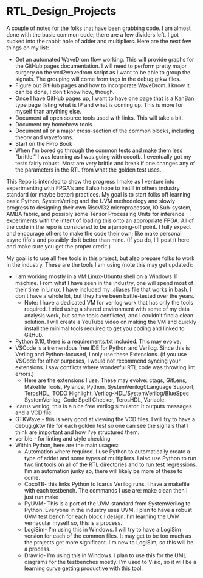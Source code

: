 # RTL_Design_Projects

A couple of notes for the folks that have been grabbing code. I am almost done with the basic common code; there are a few dividers left. I got sucked into the rabbit hole of adder and multipliers. Here are  the next few things on my list:

- Get an automated WaveDrom flow working. This will provide graphs for the GitHub pages documentation. I will need to perform pretty major surgery on the vcd2wavedrom script as I want to be able to group the signals. The grouping will come from tags in the debug.gtkw files.
- Figure out GitHub pages and how to incorporate WaveDrom. I know it can be done, I don't know how, though.
- Once I have GitHub pages up, I want to have one page that is a KanBan type page listing what is IP and what is coming up. This is more for myself than anything else.
- Document all open source tools used with links. This will take a bit.
- Document my homebrew tools.
- Document all or a major cross-section of the common blocks, including theory and waveforms.
- Start on the FPro Book
- When I'm bored go through the common tests and make them less "brittle." I was learning as I was going with cocotb. I eventually got my tests fairly robust. Most are very brittle and break if one changes any of the parameters in the RTL from what the golden test uses.

This Repo is intended to show the progress I make as I venture into experimenting with FPGA's and I also hope to instill in others industry standard (or maybe better) practices. My goal is to start folks off learning basic Python, SystemVerilog and the UVM methodology and slowly progress to designing their own RiscVI32 microprocessor, IO Sub-system, AMBA fabric, and possibly some Tensor Processing Units for inference experiments with the intent of loading this onto an appropriate FPGA. All of the code in the repo is considered to be a jumping-off point. I fully expect and encourage others to make the code their own; like make personal async fifo's and possibly do it better than mine. (If you do, I'll post it here and make sure you get the proper credit.)

My goal is to use all free tools in this project, but also prepare folks to work in the industry. These are the tools I am using (note this may get updated):

- I am working mostly in a VM Linux-Ubuntu shell on a Windows 11 machine. From what I have seen in the industry, one will spend most of their time in Linux. I have included my .aliases file that works in bash. I don't have a whole lot, but they have been battle-tested over the years.
  - Note: I have a dedicated VM for verilog work that has only the tools required. I tried using a shared environment with some of my data analysis work, but some tools conflicted, and I couldn't find a clean solution. I will create a YouTube video on making the VM and quickly install the minimal tools required to get you coding and linked to GitHub.
- Python 3.10, there is a requirements.txt included. This may evolve.
- VSCode is a tremendous free IDE for Python and Verilog. Since this is Verilog and Python-focused, I only use these Extensions. (if you use VSCode for other purposes, I would not recommend syncing your extensions. I saw conflicts where wonderful RTL code was throwing lint errors.)
  - Here are the extensions I use. These may evolve: ctags, GitLens, Makefile Tools, Pylance, Python, SystemVerilog0Language Support, TerosHDL, TODO Highlight, Verilog-HDL/SystemVerilog/BlueSpec SystemVerilog, Code Spell Checker, TerosHDL, Variable.
- Icarus verilog; this is a nice free verilog simulator. It outputs messages and a VCD file.
- GTKWave - this is very good at viewing the VCD files. I will try to have a debug.gktw file for each golden test so one can see the signals that I think are important and how I've structured them.
- verible - for linting and style checking
- Within Python, here are the main usages:
  - Automation where required. I use Python to automatically create a type of adder and some types of multipliers. I also use Python to run two lint tools on all of the RTL directories and to run test regressions. I'm an automation junky so, there will likely be more of these to come.
  - CocoTB- this links Python to Icarus Verilog runs. I have a makefile with each testbench. The commands I use are: make clean then I just run make
  - PyUVM- This is a port of the UVM standard from SystemVerilog to Python. Everyone in the industry uses UVM. I plan to have a robust UVM test bench for each block I design. I'm learning the UVM vernacular myself so, this is a process.
  - LogiSim- I'm using this in Windows. I will try to have a LogiSim version for each of the common files. It may get to be too much as the projects get more significant. I'm new to LogiSim, so this will be a process.
  - Draw.io- I'm using this in Windows. I plan to use this for the UML diagrams for the testbenches mostly. I'm used to Visio, so it will be a learning curve getting productive with this tool.
